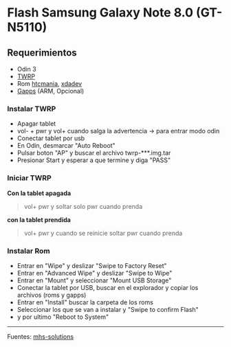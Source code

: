 # Flash Samsung Galaxy Note 8.0 (GT-N5110)

## Requerimientos

- Odin 3
- [TWRP](https://dl.twrp.me/n5110/)
- Rom [htcmania](https://www.htcmania.com/forumdisplay.php?f=1480), [xdadev](https://xdaforums.com/t/rom-9-0-n5100-n5110-n5120-unofficial-e.4254605/#post-84747195)
- [Gapps](https://opengapps.org/) (ARM, Opcional)


### Instalar TWRP

- Apagar tablet
- vol- + pwr y vol+ cuando salga la advertencia -> para entrar modo odin
- Conectar tablet por usb
- En Odin, desmarcar "Auto Reboot"
- Pulsar boton "AP" y buscar el archivo twrp-***.img.tar
- Presionar Start y esperar a que termine y diga "PASS"

### Iniciar TWRP

**Con la tablet apagada**

> vol+ pwr y soltar solo pwr cuando prenda

**con la tablet prendida**

> vol+ pwr y cuando se reinicie soltar pwr cuando prenda

### Instalar Rom

- Entrar en "Wipe" y deslizar "Swipe to Factory Reset"
- Entrar en "Advanced Wipe" y deslizar "Swipe to Wipe"
- Entrar en "Mount" y seleccionar "Mount USB Storage"
- Conectar la tablet por USB, buscar en el explorador y copiar los archivos (roms y gapps)
- Entrar en "Install" buscar la carpeta de los roms
- Seleccionar los que se van a instalar y "Swipe to confirm Flash"
- y por ultimo "Reboot to System"

---
Fuentes: [mhs-solutions](https://www.mhs-solutions.com/instructions-kona/)